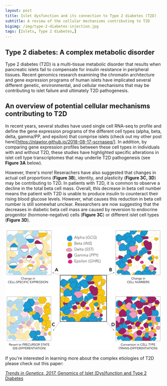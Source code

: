 ```yaml
---
layout: post
title: Islet dysfunction and its connection to Type 2 diabetes (T2D) 
subtitle: A review of the cellular mechanisms contributing to T2D 
bigimg: /img/type-2-diabetes-injection.jpg
tags: [Islets, Type 2 diabetes,]
---
```


## Type 2 diabetes: A complex metabolic disorder

Type 2 diabetes (T2D) is a multi-tissue metabolic disorder that results when pancreatic islets
fail to compensate for insulin resistance in peripheral tissues. Recent genomics research examining 
the chromatin architecture and gene expression programs of human islets have implicated several different
genetic, environmental, and cellular mechanisms that may be contributing to islet failure and ultimately T2D pathogenesis.

## An overview of potential cellular mechanisms contributing to T2D

In recent years, several studies have used single cell RNA-seq to profile and define the gene expression programs of the different
cell types (alpha, beta, delta, gamma/PP, and epsilon) that comprise islets (check out my other post here)[https://nlawlor.github.io/2018-08-17-scrnaseq/].
In addition, by comparing gene expression profiles between these cell types in individuals with and without T2D, these studies
have highlighted specific alterations in islet cell type transcriptomes that may underlie 
T2D pathogenesis (see **Figure 3A** below). 

However, there's more! Reserachers have also suggested that changes in actual cell proportions (**Figure 3B**),
identity, and plasticity (**Figure 3C, 3D**) may be contributing to T2D. In patients with T2D, it is common to observe
a decline in the total beta cell mass. Overall, this decrease in beta cell number means the patient with T2D is unable
to produce insulin to counteract their rising blood glucose levels.
However, what causes this reduction in beta cell number is still somewhat unclear.
Researchers are now suggesting that the decreases in diabetic beta cell mass
are caused by reversion to endocrine progenitor (hormone-negative) cells (**Figure 3C**)
or different islet cell types (**Figure 3D**). 

![](/img/Lawlor_T2D_Review_Figure_3.png)

If you're interested in learning more about the complex etiologies of T2D please check out this paper:

[*Trends in Genetics, 2017.* Genomics of Islet (Dys)function and Type 2 Diabetes](https://www.ncbi.nlm.nih.gov/pubmed/28245910)

